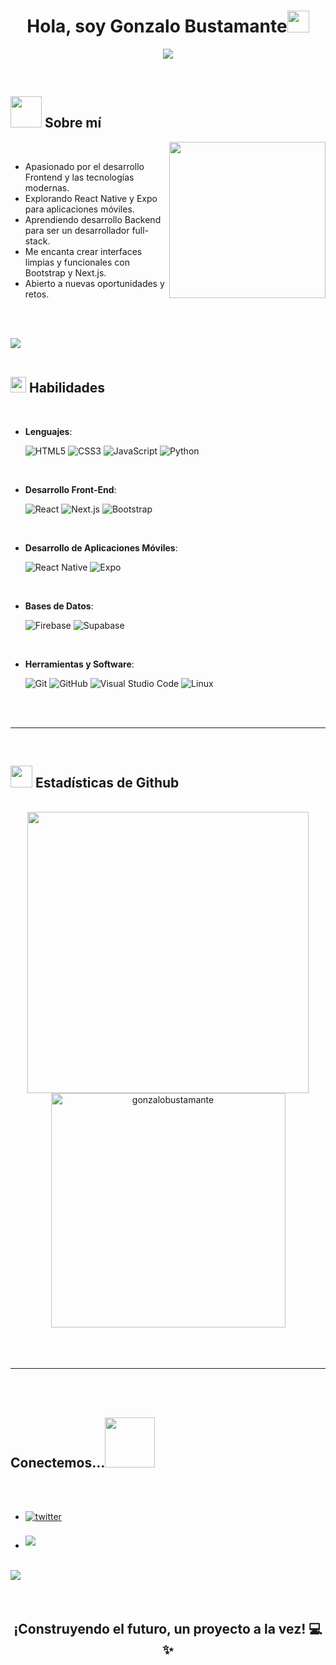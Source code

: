<h1 align="center"><b>Hola, soy Gonzalo Bustamante</b><img src="https://media.giphy.com/media/hvRJCLFzcasrR4ia7z/giphy.gif" width="35"></h1>

<p align="center">
  <a href="https://github.com/DenverCoder1/readme-typing-svg"><img src="https://readme-typing-svg.herokuapp.com?font=Time+New+Roman&color=cyan&size=25&center=true&vCenter=true&width=600&height=100&lines=%C2%A1Hola!+Bienvenidos+a+mi+perfil;Desarrollador+Frontend+Apasionado;Construyendo+sitios+modernos+con+React+y+Next.js;Explorando+el+desarrollo+de+apps+m%C3%B3viles;Aprendiendo+Backend+y+ampliando+horizontes"></a>
</p>

<br>

## <img src="https://media.giphy.com/media/3oKIPEqDGUULpEU0aQ/giphy.gif" width="50"> **Sobre mí**

<img align="right" src="https://media.giphy.com/media/j2pOGeGYKe2xCCKwfi/giphy.gif" width="250">

<br>

- Apasionado por el desarrollo Frontend y las tecnologías modernas.
- Explorando React Native y Expo para aplicaciones móviles.
- Aprendiendo desarrollo Backend para ser un desarrollador full-stack.
- Me encanta crear interfaces limpias y funcionales con Bootstrap y Next.js.
- Abierto a nuevas oportunidades y retos.

<br><br>

<img src="https://user-images.githubusercontent.com/73097560/115834477-dbab4500-a447-11eb-908a-139a6edaec5c.gif"><br><br>

## <img src="https://media2.giphy.com/media/QssGEmpkyEOhBCb7e1/giphy.gif?cid=ecf05e47a0n3gi1bfqntqmob8g9aid1oyj2wr3ds3mg700bl&rid=giphy.gif" width ="25"><b> Habilidades</b>
<br>

<p align="center">

- **Lenguajes**:
    
    ![HTML5](https://img.shields.io/badge/HTML5%20-%23E34F26.svg?style=for-the-badge&logo=html5&logoColor=white)
    ![CSS3](https://img.shields.io/badge/CSS%20-%231572B6.svg?style=for-the-badge&logo=css3&logoColor=white)
    ![JavaScript](https://img.shields.io/badge/JavaScript%20-%23F7DF1E.svg?style=for-the-badge&logo=javascript&logoColor=black)
    ![Python](https://img.shields.io/badge/Python%20-%2314354C.svg?style=for-the-badge&logo=python&logoColor=white)

<br>   
    
- **Desarrollo Front-End**:

   ![React](https://img.shields.io/badge/React%20-%2361DAFB.svg?style=for-the-badge&logo=react&logoColor=black)
   ![Next.js](https://img.shields.io/badge/Next.js%20-%23000000.svg?style=for-the-badge&logo=nextdotjs&logoColor=white)
   ![Bootstrap](https://img.shields.io/badge/Bootstrap%20-%237952B3.svg?style=for-the-badge&logo=bootstrap&logoColor=white)

<br>

- **Desarrollo de Aplicaciones Móviles**:

    ![React Native](https://img.shields.io/badge/React_Native%20-%2361DAFB.svg?style=for-the-badge&logo=react&logoColor=black)
    ![Expo](https://img.shields.io/badge/Expo%20-%23000000.svg?style=for-the-badge&logo=expo&logoColor=white)

<br>

- **Bases de Datos**:

    ![Firebase](https://img.shields.io/badge/Firebase-%23FFCA28.svg?style=for-the-badge&logo=firebase&logoColor=black)
    ![Supabase](https://img.shields.io/badge/Supabase-%2300C7B7.svg?style=for-the-badge&logo=supabase&logoColor=white)

<br>

- **Herramientas y Software**:

    ![Git](https://img.shields.io/badge/git-%23F05033.svg?style=for-the-badge&logo=git&logoColor=white)
    ![GitHub](https://img.shields.io/badge/github-%23121011.svg?style=for-the-badge&logo=github&logoColor=white)
    ![Visual Studio Code](https://img.shields.io/badge/Visual%20Studio%20Code-0078d7.svg?style=for-the-badge&logo=visual-studio-code&logoColor=white)
    ![Linux](https://img.shields.io/badge/Linux-FCC624?style=for-the-badge&logo=linux&logoColor=black)

</p>

<br>
<br>

-----

<br>

## <img src="https://media.giphy.com/media/iY8CRBdQXODJSCERIr/giphy.gif" width="35"><b> Estadísticas de Github </b>
<br>

<div align="center">

<a href="https://github.com/gonzalobustamante/">
  <img src="https://github-readme-stats.vercel.app/api?username=gonzalobustamante&include_all_commits=true&count_private=true&show_icons=true&line_height=20&title_color=7A7ADB&icon_color=2234AE&text_color=D3D3D3&bg_color=0,000000,130F40" width="450"/>
  <img src="https://github-readme-stats.vercel.app/api/top-langs?username=gonzalobustamante&show_icons=true&locale=en&layout=compact&line_height=20&title_color=7A7ADB&icon_color=2234AE&text_color=D3D3D3&bg_color=0,000000,130F40" width="375"  alt="gonzalobustamante"/>

</a>
</div>

<br>
<br>
<br>

-----

<br>
<br>

## <b> Conectemos...</b><img src="https://media.giphy.com/media/1kkxWqT5nvLXupUTwK/giphy.gif" width ="80">
<br>
<div align='left'>

<ul>



<br>

<li>
<a href="https://x.com/GnzaDev" target="_blank">
<img src="https://img.shields.io/badge/twitter:  Gnza_RL-%2300acee.svg?color=1DA1F2&style=for-the-badge&logo=twitter&logoColor=white" alt=twitter style="margin-bottom: 5px;"/>
</a>
</li>

<br>

<li>
<a href="mailto:bustamantegonzalo208@gmail.com" target="_blank">
<img src="https://img.shields.io/badge/gmail:  bustamantegonzalo208@gmail.com-%23EA4335.svg?style=for-the-badge&logo=gmail&logoColor=white" t=mail style="margin-bottom: 5px;" />
</a>
</li>
	
</ul>
</div>

<br>
<img src="https://user-images.githubusercontent.com/73097560/115834477-dbab4500-a447-11eb-908a-139a6edaec5c.gif">
<br>
<br>
<br>

<div align='center'>

## <b>¡Construyendo el futuro, un proyecto a la vez! 💻✨
